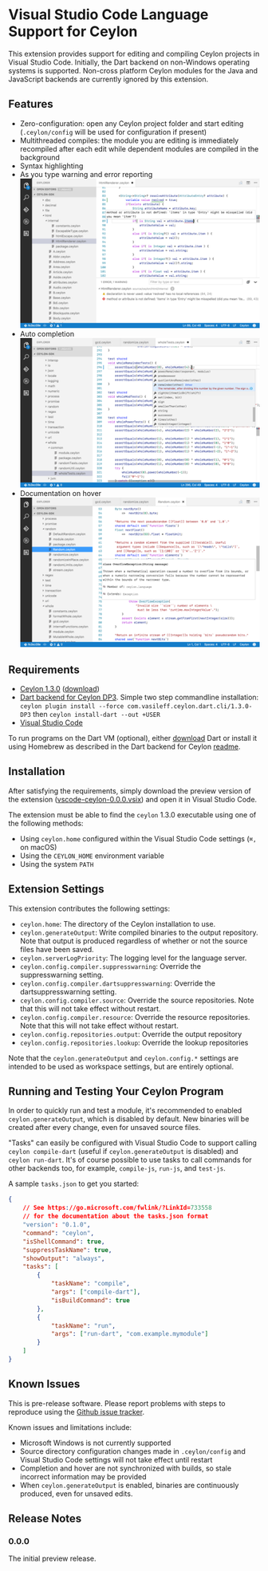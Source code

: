 # Visual Studio Code Language Support for Ceylon

This extension provides support for editing and compiling Ceylon projects in
Visual Studio Code. Initially, the Dart backend on non-Windows operating
systems is supported. Non-cross platform Ceylon modules for the Java and
JavaScript backends are currently ignored by this extension.

## Features

- Zero-configuration: open any Ceylon project folder and start editing (`.ceylon/config`
will be used for configuration if present)
- Multithreaded compiles: the module you are editing is immediately recompiled after each
edit while dependent modules are compiled in the background
- Syntax highlighting
- As you type warning and error reporting
![errors](images/screeshot-errors.png)
- Auto completion
![errors](images/screeshot-autocomplete.png)
- Documentation on hover
![hover](images/screeshot-hover.png)

## Requirements

- [Ceylon 1.3.0](https://ceylon-lang.org) ([download](https://ceylon-lang.org/download/))
- [Dart backend for Ceylon DP3](https://github.com/jvasileff/ceylon-dart).
  Simple two step commandline installation:
  `ceylon plugin install --force com.vasileff.ceylon.dart.cli/1.3.0-DP3`
  then `ceylon install-dart --out +USER`
- [Visual Studio Code](https://code.visualstudio.com/Download)

To run programs on the Dart VM (optional), either
[download](https://www.dartlang.org/downloads/) Dart or install it using
Homebrew as described in the Dart backend for Ceylon
[readme](https://github.com/jvasileff/ceylon-dart).

## Installation

After satisfying the requirements, simply download the preview version of the
extension
([vscode-ceylon-0.0.0.vsix](https://jvasileff.github.io/vscode-ceylon/vscode-ceylon-0.0.0.vsix))
and open it in Visual Studio Code.

The extension must be able to find the `ceylon` 1.3.0 executable using one of
the following methods:

- Using `ceylon.home` configured within the Visual Studio Code settings (`⌘,`
  on macOS)
- Using the `CEYLON_HOME` environment variable
- Using the system `PATH`

## Extension Settings

This extension contributes the following settings:

* `ceylon.home`: The directory of the Ceylon installation to use.
* `ceylon.generateOutput`: Write compiled binaries to the output repository.
  Note that output is produced regardless of whether or not the source files
  have been saved.
* `ceylon.serverLogPriority`: The logging level for the language server.
* `ceylon.config.compiler.suppresswarning`: Override the suppresswarning
  setting.
* `ceylon.config.compiler.dartsuppresswarning`: Override the
  dartsuppresswarning setting.
* `ceylon.config.compiler.source`: Override the source repositories. Note that
  this will not take effect without restart.
* `ceylon.config.compiler.resource`: Override the resource repositories. Note
  that this will not take effect without restart.
* `ceylon.config.repositories.output`: Override the output repository
* `ceylon.config.repositories.lookup`: Override the lookup repositories

Note that the `ceylon.generateOutput` and `ceylon.config.*` settings are
intended to be used as workspace settings, but are entirely optional.

## Running and Testing Your Ceylon Program

In order to quickly run and test a module, it's recommended to enabled
`ceylon.generateOutput`, which is disabled by default. New binaries will be
created after every change, even for unsaved source files.

"Tasks" can easily be configured with Visual Studio Code to support calling
`ceylon compile-dart` (useful if `ceylon.generateOutput` is disabled) and
`ceylon run-dart`. It's of course possible to use tasks to call commands for other
backends too, for example, `compile-js`, `run-js`, and `test-js`.

A sample `tasks.json` to get you started:

```json
{
    // See https://go.microsoft.com/fwlink/?LinkId=733558
    // for the documentation about the tasks.json format
    "version": "0.1.0",
    "command": "ceylon",
    "isShellCommand": true,
    "suppressTaskName": true,
    "showOutput": "always",
    "tasks": [
        {
            "taskName": "compile",
            "args": ["compile-dart"],
            "isBuildCommand": true
        },
        {
            "taskName": "run",
            "args": ["run-dart", "com.example.mymodule"] 
        }
    ]
}
```

## Known Issues

This is pre-release software. Please report problems with steps to reproduce
using the [Github issue tracker](https://github.com/jvasileff/vscode-ceylon/issues).

Known issues and limitations include:

- Microsoft Windows is not currently supported
- Source directory configuration changes made in `.ceylon/config` and Visual
  Studio Code settings will not take effect until restart
- Completion and hover are not synchronized with builds, so stale incorrect
  information may be provided
- When `ceylon.generateOutput` is enabled, binaries are continuously produced,
  even for unsaved edits.

## Release Notes

### 0.0.0

The initial preview release.
